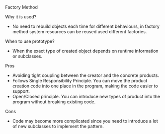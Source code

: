 Factory Method

Why it is used?
- No need to rebuild objects each time for different behaviours, in factory method system resources can be reused used different factories.

When to use prototype?
- When the exact type of created object depends on runtime information or subclasses.

Pros
- Avoiding tight coupling between the creator and the concrete products.
- Follows Single Responsibility Principle. You can move the product creation code into one place in the program, making the code easier to support.
- Open/Closed principle. You can introduce new types of product into the program without breaking existing code.

Cons
- Code may become more complicated since you need to introduce a lot of new subclasses to implement the pattern.